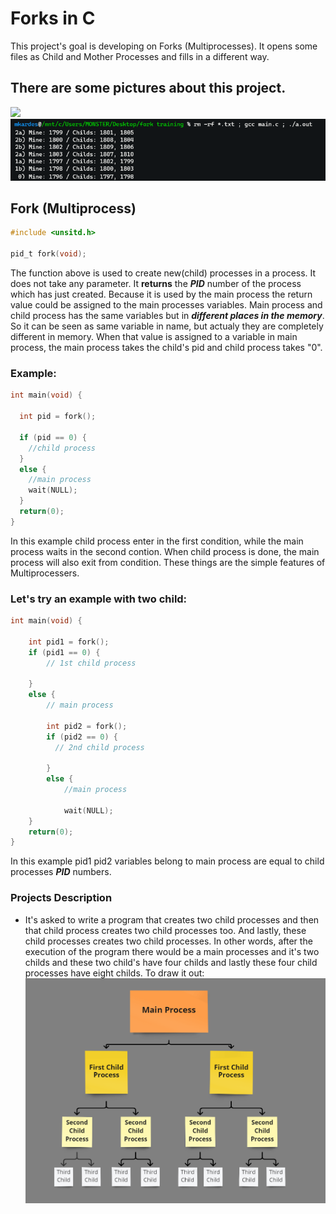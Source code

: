 # **Forks in C**

This project's goal is developing on Forks (Multiprocesses). It opens some files as Child and Mother Processes and fills in a different way.

## There are some pictures about this project.
![](./Img/1.bmp)![](./Img/2.bmp)

## Fork (Multiprocess)

```c
#include <unsitd.h>

pid_t fork(void);
```
The function above is used to create new(child) processes in a process. It does not take any parameter. It **returns** the ***PID*** number of the process which has just created.
Because it is used by the main process the return value could be assigned to the main processes variables. Main process and child process has the same variables but in ***different places in the memory***. So it can be seen as same variable in name, but actualy they are completely different in memory. When that value is assigned to a variable in main process, the main process takes the child's pid and child process takes "0".


### Example:
```c
int main(void) {

  int pid = fork();
  
  if (pid == 0) {
    //child process
  }
  else {
    //main process
    wait(NULL);
  }
  return(0);
}
```
In this example child process enter in the first condition, while the main process waits in the second contion. When child process is done, the main process will also exit from condition. These things are the simple features of Multiprocessers. 


### Let's try an example with two child:
```c
int main(void) {

    int pid1 = fork();
    if (pid1 == 0) {
        // 1st child process
    
    }
    else {
        // main process
        
        int pid2 = fork();
        if (pid2 == 0) {
          // 2nd child process
        
        }
        else {
            //main process
            
            wait(NULL);
    }
    return(0);
}
```
In this example pid1 pid2 variables belong to main process are equal to child processes ***PID*** numbers.

### Projects Description
- It's asked to write a program that creates two child processes and then that child process creates two child processes too. And lastly, these child processes creates two child processes. In other words, after the execution of the program there would be a main processes and it's two childs and these two child's have four childs and lastly these four child processes have eight childs. 
To draw it out:
![](./Img/3.bmp)
